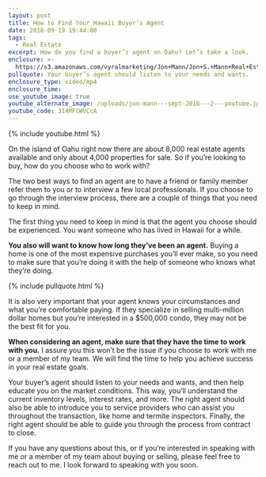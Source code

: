 ```yaml
---
layout: post
title: How to Find Your Hawaii Buyer’s Agent
date: 2018-09-19 19:44:00
tags:
  - Real Estate
excerpt: How do you find a buyer’s agent on Oahu? Let’s take a look.
enclosure: >-
  https://s3.amazonaws.com/vyralmarketing/Jon+Mann/Jon+S.+Mann+Real+Estate-+How+to+Find+Your+Hawaiian+Buyers+Agent.mp4
pullquote: Your buyer’s agent should listen to your needs and wants.
enclosure_type: video/mp4
enclosure_time:
use_youtube_image: true
youtube_alternate_image: /uploads/jon-mann---sept-2018---2---youtube.jpg
youtube_code: 314MFCWVCcA
---
```


{% include youtube.html %}

On the island of Oahu right now there are about 8,000 real estate agents available and only about 4,000 properties for sale. So if you’re looking to buy, how do you choose who to work with?

The two best ways to find an agent are to have a friend or family member refer them to you or to interview a few local professionals. If you choose to go through the interview process, there are a couple of things that you need to keep in mind.

The first thing you need to keep in mind is that the agent you choose should be experienced. You want someone who has lived in Hawaii for a while.

**You also will want to know how long they’ve been an agent.** Buying a home is one of the most expensive purchases you’ll ever make, so you need to make sure that you’re doing it with the help of someone who knows what they’re doing.

{% include pullquote.html %}

It is also very important that your agent knows your circumstances and what you’re comfortable paying. If they specialize in selling multi-million dollar homes but you’re interested in a $500,000 condo, they may not be the best fit for you.

**When considering an agent, make sure that they have the time to work with you.** I assure you this won’t be the issue if you choose to work with me or a member of my team. We will find the time to help you achieve success in your real estate goals.

Your buyer’s agent should listen to your needs and wants, and then help educate you on the market conditions. This way, you’ll understand the current inventory levels, interest rates, and more. The right agent should also be able to introduce you to service providers who can assist you throughout the transaction, like home and termite inspectors. Finally, the right agent should be able to guide you through the process from contract to close.

If you have any questions about this, or if you’re interested in speaking with me or a member of my team about buying or selling, please feel free to reach out to me. I look forward to speaking with you soon.
